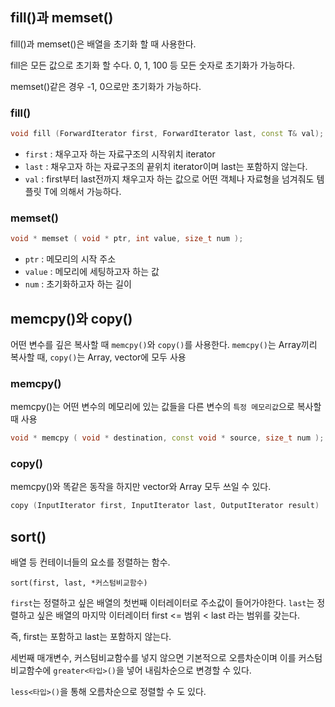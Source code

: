 ## fill()과 memset()

fill()과 memset()은 배열을 초기화 할 때 사용한다.

fill은 모든 값으로 초기화 할 수다.
0, 1, 100 등 모든 숫자로 초기화가 가능하다.

memset()같은 경우 -1, 0으로만 초기화가 가능하다.

### fill()

```c++
void fill (ForwardIterator first, ForwardIterator last, const T& val);
```

- `first` : 채우고자 하는 자료구조의 시작위치 iterator
- `last` : 채우고자 하는 자료구조의 끝위치 iterator이며 last는 포함하지 않는다.
- `val` : first부터 last전까지 채우고자 하는 값으로 어떤 객체나 자료형을 넘겨줘도 템플릿 T에 의해서 가능하다.

### memset()

```c++
void * memset ( void * ptr, int value, size_t num );
```

- `ptr` : 메모리의 시작 주소
- `value` : 메모리에 세팅하고자 하는 값
- `num` : 초기화하고자 하는 길이

## memcpy()와 copy()

어떤 변수를 깊은 복사할 때 `memcpy()`와 `copy()`를 사용한다.
`memcpy()`는 Array끼리 복사할 때, `copy()`는 Array, vector에 모두 사용

### memcpy()

memcpy()는 어떤 변수의 메모리에 있는 값들을 다른 변수의 `특정 메모리값`으로 복사할 때 사용

```c++
void * memcpy ( void * destination, const void * source, size_t num );
```

### copy()

memcpy()와 똑같은 동작을 하지만 vector와 Array 모두 쓰일 수 있다.

```c++
copy (InputIterator first, InputIterator last, OutputIterator result)
```

## sort()

배열 등 컨테이너들의 요소를 정렬하는 함수.

```
sort(first, last, *커스텀비교함수)
```

`first`는 정렬하고 싶은 배열의 첫번째 이터레이터로 주소값이 들어가야한다.
`last`는 정렬하고 싶은 배열의 마지막 이터레이터
first <= 범위 < last 라는 범위를 갖는다.

즉, first는 포함하고 last는 포함하지 않는다.

세번째 매개변수, 커스텀비교함수를 넣지 않으면 기본적으로 오름차순이며 이를 커스텀비교함수에 `greater<타입>()`을 넣어 내림차순으로 변경할 수 있다.

`less<타입>()`을 통해 오름차순으로 정렬할 수 도 있다.
